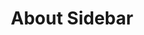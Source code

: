 ---
title: About Sidebar
id: about-sidebar
sidebar_label: About SideBar
description: A brief introduction about how to create a sidebar
keywords: [tcet, open-source, software]
---